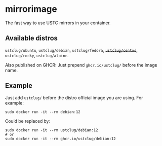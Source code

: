 # mirrorimage

The fast way to use USTC mirrors in your container.

## Available distros

`ustclug/ubuntu`, `ustclug/debian`, `ustclug/fedora`, ~~`ustclug/centos`~~, `ustclug/rocky`, `ustclug/alpine`.

Also published on GHCR: Just prepend `ghcr.io/ustclug/` before the image name.

## Example

Just add `ustclug/` before the distro official image you are using. For example:

```shell
sudo docker run -it --rm debian:12
```

Could be replaced by:

```shell
sudo docker run -it --rm ustclug/debian:12
# or
sudo docker run -it --rm ghcr.io/ustclug/debian:12
```
